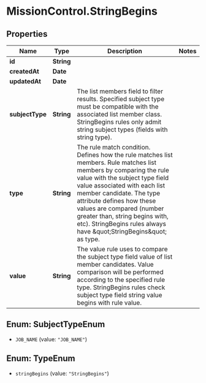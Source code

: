 # MissionControl.StringBegins

## Properties
Name | Type | Description | Notes
------------ | ------------- | ------------- | -------------
**id** | **String** |  | 
**createdAt** | **Date** |  | 
**updatedAt** | **Date** |  | 
**subjectType** | **String** | The list members field to filter results. Specified subject type must be compatible with the associated list member class. StringBegins rules only admit string subject types (fields with string type). | 
**type** | **String** | The rule match condition. Defines how the rule matches list members. Rule matches list members by comparing the rule value with the subject type field value associated with each list member candidate. The type attribute defines how these values are compared (number greater than, string begins with, etc). StringBegins rules always have \&quot;StringBegins\&quot; as type. | 
**value** | **String** | The value rule uses to compare the subject type field value of list member candidates. Value comparison will be performed according to the specified rule type. StringBegins rules check subject type field string value begins with rule value. | 

<a name="SubjectTypeEnum"></a>
## Enum: SubjectTypeEnum

* `JOB_NAME` (value: `"JOB_NAME"`)


<a name="TypeEnum"></a>
## Enum: TypeEnum

* `stringBegins` (value: `"StringBegins"`)

